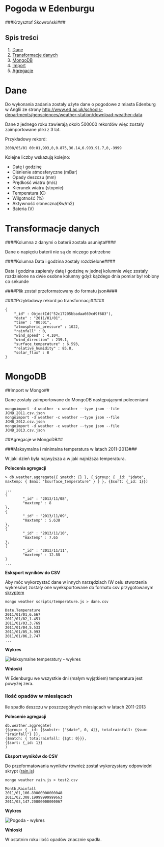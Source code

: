 # Pogoda w Edenburgu #

###Krzysztof Skowroński###


## Spis treści ##
1. [Dane](#dane)
2. [Transformacje danych](#transformacje-danych)
3. [MongoDB](#mongodb)
 1. [Import](#import-w-mongo)
 1. [Agregacje](#agregacje-w-mongodb)


# Dane #

Do wykonania zadania zostały użyte dane o pogodowe z miasta Edenburg w Anglii ze strony http://www.ed.ac.uk/schools-departments/geosciences/weather-station/download-weather-data

Dane z jednego roku zawierają około 500000 rekordów więc zostały zaimportowane pliki z 3 lat.

Przykładowy rekord:

```
2008/05/01 00:01,993,0,0.875,30.14,6.993,91.7,0,-9999
```
Kolejne liczby wskazują kolejno:

 - Datę i godzinę
 - Ciśnienie atmosferyczne (mBar)
 - Opady deszczu (mm)
 - Prędkość wiatru (m/s)
 - Kierunek wiatru (stopnie)
 - Temperatura (C)
 - Wilgotność (%)
 - Aktywność słoneczna(Kw/m2)
 - Bateria (V)

# Transformacje danych #

####Kolumna z danymi o baterii została usunięta####

Dane o napięciu baterii nie są do niczego potrzebne

####Kolumna Data i godzina zostały rozdzielone####

Data i godzina zapierały datę i godzinę w jednej kolumnie więc zostały rozdzielone na dwie osobne kolumny gdyż kążdego dnia pomiar był robiony co sekunde

####Plik został przeformatowany do formatu json####

####Przykładowy rekord po transformacji#####

```
{
	"_id" : ObjectId("52c17205bbadaa669cd9f683"), 
	"date" : "2011/01/01", 
	"time" : "00:01", 
	"atmospheric_pressure" : 1022, 
	"rainfall" : 0, 
	"wind_speed" : 4.104, 
	"wind_direction" : 239.1, 
	"surface_temperature" : 6.593, 
	"relative_humidity" : 85.8, 
	"solar_flux" : 0 
}
```

# MongoDB #

##Import w Mongo##

Dane zostały zaimportowane do MongoDB następującymi poleceniami

```
mongoimport -d weather -c weather --type json --file JCMB_2011.csv.json
mongoimport -d weather -c weather --type json --file JCMB_2012.csv.json
mongoimport -d weather -c weather --type json --file JCMB_2013.csv.json
```

##Agregacje w MongoDB##

###Maksymalna i minimalna temperatura w latach 2011-2013###

W jaki dzień była najwyższa a w jaki najniższa temperatura.

**Polecenia agregacji**
```
> db.weather.aggregate({ $match: {} }, { $group: { _id: "$date", maxtemp: { $max: "$surface_temperature" } } }, {$sort: {_id: 1}})

...
{
        "_id" : "2013/11/08",
        "maxtemp" : 8
},
{
        "_id" : "2013/11/09",
        "maxtemp" : 5.638
},
{
        "_id" : "2013/11/10",
        "maxtemp" : 7.65
},
{
        "_id" : "2013/11/11",
        "maxtemp" : 12.88
}
...
```

**Esksport wyników do CSV**

Aby móc wykorzystać dane w innych narzędziach (W celu stworzenia wykresów) zostały one wyeksportowane do formatu csv przygotowanym [skryptem](../scripts/kskowronski/temperature.js)

```
mongo weather scripts/temperature.js > dane.csv

Date,Temperature
2011/01/01,6.667
2011/01/02,1.451
2011/01/03,3.769
2011/01/04,5.533
2011/01/05,3.993
2011/01/06,2.747
...
```

**Wykres**

![Maksymalne temperatury - wykres](../images/kskowronski/temperatury.png)

**Wnioski**

W Edenburgu we wszystkie dni (małym wyjątkiem) temperatura jest powyżej zera.

### Ilość opadów w miesiącach ###

Ile spadło deszczu w poszczególnych miesiącach w latach 2011-2013

**Polecenie agregacji**

```
db.weather.aggregate(
{$group: { _id: {$substr: ["$date", 0, 4]}, totalrainfall: {$sum: "$rainfall"} }},
{$match: { totalrainfall: {$gt: 0}}}, 
{$sort: {_id: 1}}
)
```

**Eksport wyników do CSV**

Do przeformatowania wyników również został wykorzystany odpowiedni skrypt ([rain.js](../scripts/kskowronski/rain.js))

```
mongo weather rain.js > test2.csv

Month,Rainfall
2011/01,106.80000000000048
2011/02,308.19999999999663
2011/03,147.20000000000067
```

**Wykres**

![Pogoda - wykres](../images/kskowronski/opady.png)

**Wnioski**

W ostatnim roku ilość opadów znacznie spadła.

